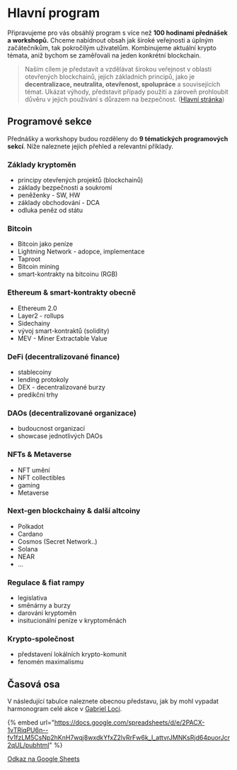 # Hlavní program

Připravujeme pro vás obsáhlý program s více než **100 hodinami přednášek a workshopů.** Chceme nabídnout obsah jak široké veřejnosti a úplným začátečníkům, tak pokročilým uživatelům. Kombinujeme aktuální krypto témata, aniž bychom se zaměřovali na jeden konkrétní blockchain.

> Naším cílem je představit a vzdělávat širokou veřejnost v oblasti otevřených blockchainů, jejich základních principů, jako je **decentralizace, neutralita, otevřenost, spolupráce** a souvisejících témat. Ukázat výhody, představit případy použití a zároveň prohloubit důvěru v jejich používání s důrazem na bezpečnost. ([Hlavní stránka](./))

## Programové sekce

Přednášky a workshopy budou rozděleny do **9 tématických programových sekcí**. Níže naleznete jejich přehled a relevantní příklady.

### Základy kryptoměn

* principy otevřených projektů (blockchainů)
* základy bezpečnosti a soukromí
* peněženky - SW, HW
* základy obchodování - DCA
* odluka peněz od státu

### Bitcoin

* Bitcoin jako peníze
* Lightning Network - adopce, implementace
* Taproot
* Bitcoin mining
* smart-kontrakty na bitcoinu (RGB)

### Ethereum & smart-kontrakty obecně

* Ethereum 2.0
* Layer2 - rollups
* Sidechainy
* vývoj smart-kontraktů (solidity)
* MEV - Miner Extractable Value

### DeFi  (decentralizované finance)

* stablecoiny
* lending protokoly
* DEX - decentralizované burzy
* predikční trhy

### DAOs (decentralizované organizace)

* budoucnost organizací
* showcase jednotlivých DAOs

### NFTs & Metaverse

* NFT umění
* NFT collectibles
* gaming
* Metaverse

### Next-gen blockchainy & další altcoiny

* Polkadot
* Cardano
* Cosmos (Secret Network..)
* Solana
* NEAR
* ...

### Regulace & fiat rampy

* legislativa
* směnárny a burzy
* darování kryptoměn
* insitucionální peníze v kryptoměnách

### Krypto-společnost

* představení lokálních krypto-komunit
* fenomén maximalismu

## Časová osa

V následující tabulce naleznete obecnou představu, jak by mohl vypadat harmonogram celé akce v [Gabriel Loci](misto-konani/).

{% embed url="https://docs.google.com/spreadsheets/d/e/2PACX-1vTRiqPU6n--fv1fzLM5CsNp2hKnH7wqj8wxdkYfxZ2lvRrFw6k_I_attvrJMNKsRjd64puorJcr2qUL/pubhtml" %}

[Odkaz na Google Sheets](https://docs.google.com/spreadsheets/d/1cvDNzQ3fGsnnRtpAZL64YfdemM0FxXl42NeaCc0YHzY/edit#gid=0)
